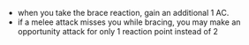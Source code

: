 + when you take the brace reaction, gain an additional 1 AC.
+ if a melee attack misses you while bracing, you may make an opportunity attack for only 1 reaction point instead of 2
